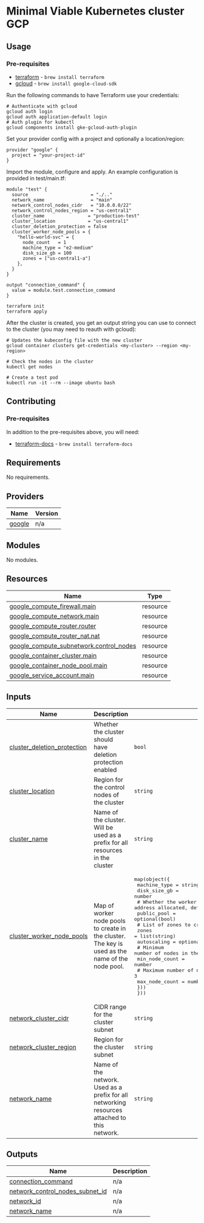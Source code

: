 <!-- BEGIN_TF_DOCS -->
# Minimal Viable Kubernetes cluster GCP

## Usage

### Pre-requisites
- [terraform](https://github.com/hashicorp/terraform) - `brew install terraform`
- [gcloud](https://cloud.google.com/sdk/docs/install) - `brew install google-cloud-sdk`

Run the following commands to have Terraform use your credentials:

```shell
# Authenticate with gcloud
gcloud auth login
gcloud auth application-default login
# Auth plugin for kubectl
gcloud components install gke-gcloud-auth-plugin
```

Set your provider config with a project and optionally a location/region:

```hcl
provider "google" {
  project = "your-project-id"
}
```

Import the module, configure and apply. An example configuration is provided in test/main.tf:

```hcl
module "test" {
  source                       = "./.."
  network_name                 = "main"
  network_control_nodes_cidr   = "10.0.0.0/22"
  network_control_nodes_region = "us-central1"
  cluster_name                = "production-test"
  cluster_location            = "us-central1"
  cluster_deletion_protection = false
  cluster_worker_node_pools = {
    "hello-world-svc" = {
      node_count   = 1
      machine_type = "e2-medium"
      disk_size_gb = 100
      zones = ["us-central1-a"]
    },
  }
}

output "connection_command" {
  value = module.test.connection_command
}
```

```shell
terraform init
terraform apply
```

After the cluster is created, you get an output string you can use to connect to the cluster (you may need to reauth with gcloud):

```shell
# Updates the kubeconfig file with the new cluster
gcloud container clusters get-credentials <my-cluster> --region <my-region>

# Check the nodes in the cluster
kubectl get nodes

# Create a test pod
kubectl run -it --rm --image ubuntu bash
```

## Contributing

### Pre-requisites
In addition to the pre-requisites above, you will need:
 - [terraform-docs](https://terraform-docs.io/user-guide/introduction/) - `brew install terraform-docs`

## Requirements

No requirements.

## Providers

| Name | Version |
|------|---------|
| <a name="provider_google"></a> [google](#provider\_google) | n/a |

## Modules

No modules.

## Resources

| Name | Type |
|------|------|
| [google_compute_firewall.main](https://registry.terraform.io/providers/hashicorp/google/latest/docs/resources/compute_firewall) | resource |
| [google_compute_network.main](https://registry.terraform.io/providers/hashicorp/google/latest/docs/resources/compute_network) | resource |
| [google_compute_router.router](https://registry.terraform.io/providers/hashicorp/google/latest/docs/resources/compute_router) | resource |
| [google_compute_router_nat.nat](https://registry.terraform.io/providers/hashicorp/google/latest/docs/resources/compute_router_nat) | resource |
| [google_compute_subnetwork.control_nodes](https://registry.terraform.io/providers/hashicorp/google/latest/docs/resources/compute_subnetwork) | resource |
| [google_container_cluster.main](https://registry.terraform.io/providers/hashicorp/google/latest/docs/resources/container_cluster) | resource |
| [google_container_node_pool.main](https://registry.terraform.io/providers/hashicorp/google/latest/docs/resources/container_node_pool) | resource |
| [google_service_account.main](https://registry.terraform.io/providers/hashicorp/google/latest/docs/resources/service_account) | resource |

## Inputs

| Name | Description | Type | Default | Required |
|------|-------------|------|---------|:--------:|
| <a name="input_cluster_deletion_protection"></a> [cluster\_deletion\_protection](#input\_cluster\_deletion\_protection) | Whether the cluster should have deletion protection enabled | `bool` | `false` | no |
| <a name="input_cluster_location"></a> [cluster\_location](#input\_cluster\_location) | Region for the control nodes of the cluster | `string` | n/a | yes |
| <a name="input_cluster_name"></a> [cluster\_name](#input\_cluster\_name) | Name of the cluster. Will be used as a prefix for all resources in the cluster | `string` | n/a | yes |
| <a name="input_cluster_worker_node_pools"></a> [cluster\_worker\_node\_pools](#input\_cluster\_worker\_node\_pools) | Map of worker node pools to create in the cluster. The key is used as the name of the node pool. | <pre>map(object({<br/>    machine_type = string<br/>    disk_size_gb = number<br/>    # Whether the worker node pool should have an external IP address allocated, defaults to false<br/>    public_pool = optional(bool)<br/>    # List of zones to create worker nodes in<br/>    zones = list(string)<br/>    autoscaling = optional(object({<br/>      # Minimum number of nodes in the node pool. Defaults to 1<br/>      min_node_count = number<br/>      # Maximum number of nodes in the node pool. Defaults to 3<br/>      max_node_count = number<br/>    }))<br/>  }))</pre> | n/a | yes |
| <a name="input_network_cluster_cidr"></a> [network\_cluster\_cidr](#input\_network\_cluster\_cidr) | CIDR range for the cluster subnet | `string` | n/a | yes |
| <a name="input_network_cluster_region"></a> [network\_cluster\_region](#input\_network\_cluster\_region) | Region for the cluster subnet | `string` | n/a | yes |
| <a name="input_network_name"></a> [network\_name](#input\_network\_name) | Name of the network. Used as a prefix for all networking resources attached to this network. | `string` | n/a | yes |

## Outputs

| Name | Description |
|------|-------------|
| <a name="output_connection_command"></a> [connection\_command](#output\_connection\_command) | n/a |
| <a name="output_network_control_nodes_subnet_id"></a> [network\_control\_nodes\_subnet\_id](#output\_network\_control\_nodes\_subnet\_id) | n/a |
| <a name="output_network_id"></a> [network\_id](#output\_network\_id) | n/a |
| <a name="output_network_name"></a> [network\_name](#output\_network\_name) | n/a |
<!-- END_TF_DOCS -->